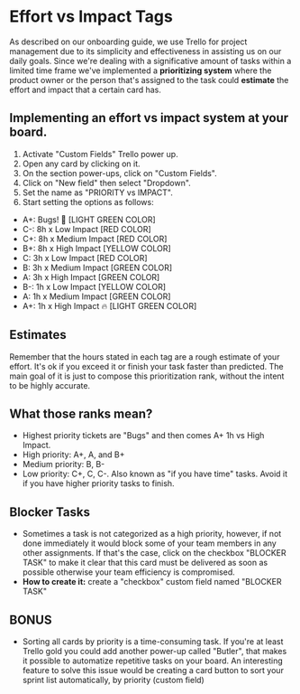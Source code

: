 # Effort vs Impact Tags

As described on our onboarding guide, we use Trello for project management due to its simplicity and effectiveness in assisting us on our daily goals. Since we're dealing with a significative amount of tasks within a limited time frame we've implemented a **prioritizing system** where the product owner or the person that's assigned to the task could **estimate** the effort and impact that a certain card has.

## Implementing an effort vs impact system at your board.
1) Activate "Custom Fields" Trello power up.
2) Open any card by clicking on it.
3) On the section power-ups, click on "Custom Fields".
4) Click on "New field" then select "Dropdown".
5) Set the name as "PRIORITY vs IMPACT".
6) Start setting the options as follows:
- A+: Bugs! 🐛 [LIGHT GREEN COLOR]
- C-: 8h x  Low Impact [RED COLOR]
- C+: 8h x Medium Impact [RED COLOR]
- B+: 8h x High Impact [YELLOW COLOR]
- C: 3h x Low Impact [RED COLOR]
- B: 3h x Medium Impact [GREEN COLOR]
- A: 3h x High Impact [GREEN COLOR]
- B-: 1h x Low Impact [YELLOW COLOR]
- A: 1h x Medium Impact [GREEN COLOR]
- A+: 1h x High Impact 🔥 [LIGHT GREEN COLOR]

## Estimates
Remember that the hours stated in each tag are a rough estimate of your effort. It's ok if you exceed it or finish your task faster than predicted. The main goal of it is just to compose this prioritization rank, without the intent to be highly accurate.

## What those ranks mean?
- Highest priority tickets are "Bugs" and then comes A+ 1h vs High Impact.
- High priority: A+, A, and B+
- Medium priority: B, B-
- Low priority: C+, C, C-. Also known as "if you have time" tasks. Avoid it if you have higher priority tasks to finish.


## Blocker Tasks
-  Sometimes a task is not categorized as a high priority, however, if not done immediately it would block some of your team members in any other assignments. If that's the case, click on the checkbox "BLOCKER TASK" to make it clear that this card must be delivered as soon as possible otherwise your team efficiency is compromised.
- **How to create it:** create a "checkbox" custom field named "BLOCKER TASK"

## BONUS
- Sorting all cards by priority is a time-consuming task. If you're at least Trello gold you could add another power-up called "Butler", that makes it possible to automatize repetitive tasks on your board. An interesting feature to solve this issue would be creating a card button to sort your sprint list automatically, by priority (custom field)
